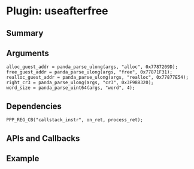 Plugin: useafterfree
===========

Summary
-------

Arguments
---------

    alloc_guest_addr = panda_parse_ulong(args, "alloc", 0x7787209D);
    free_guest_addr = panda_parse_ulong(args, "free", 0x77871F31);
    realloc_guest_addr = panda_parse_ulong(args, "realloc", 0x77877E54);
    right_cr3 = panda_parse_ulong(args, "cr3", 0x3F98B320);
    word_size = panda_parse_uint64(args, "word", 4);

Dependencies
------------

    PPP_REG_CB("callstack_instr", on_ret, process_ret);

APIs and Callbacks
------------------





Example
-------

